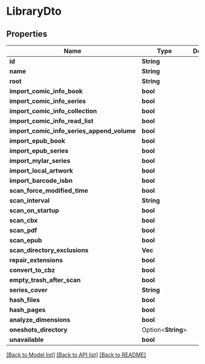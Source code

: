 # LibraryDto

## Properties

Name | Type | Description | Notes
------------ | ------------- | ------------- | -------------
**id** | **String** |  | 
**name** | **String** |  | 
**root** | **String** |  | 
**import_comic_info_book** | **bool** |  | 
**import_comic_info_series** | **bool** |  | 
**import_comic_info_collection** | **bool** |  | 
**import_comic_info_read_list** | **bool** |  | 
**import_comic_info_series_append_volume** | **bool** |  | 
**import_epub_book** | **bool** |  | 
**import_epub_series** | **bool** |  | 
**import_mylar_series** | **bool** |  | 
**import_local_artwork** | **bool** |  | 
**import_barcode_isbn** | **bool** |  | 
**scan_force_modified_time** | **bool** |  | 
**scan_interval** | **String** |  | 
**scan_on_startup** | **bool** |  | 
**scan_cbx** | **bool** |  | 
**scan_pdf** | **bool** |  | 
**scan_epub** | **bool** |  | 
**scan_directory_exclusions** | **Vec<String>** |  | 
**repair_extensions** | **bool** |  | 
**convert_to_cbz** | **bool** |  | 
**empty_trash_after_scan** | **bool** |  | 
**series_cover** | **String** |  | 
**hash_files** | **bool** |  | 
**hash_pages** | **bool** |  | 
**analyze_dimensions** | **bool** |  | 
**oneshots_directory** | Option<**String**> |  | [optional]
**unavailable** | **bool** |  | 

[[Back to Model list]](../README.md#documentation-for-models) [[Back to API list]](../README.md#documentation-for-api-endpoints) [[Back to README]](../README.md)


